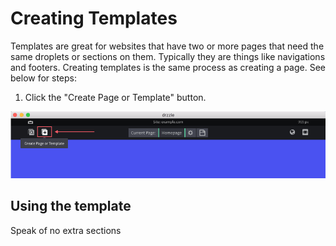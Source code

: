 # Creating Templates

Templates are great for websites that have two or more pages that need the same droplets or sections on them. Typically they are things like navigations and footers. Creating templates is the same process as creating a page. See below for steps:

1) Click the "Create Page or Template" button.

![Create template step 1](./add-templ-btn.png)

## Using the template

Speak of no extra sections
